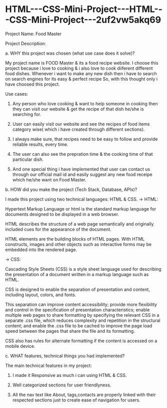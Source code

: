 # HTML---CSS-Mini-Project---HTML---CSS-Mini-Project---2uf2vw5akq69


Project Name: Food Master

Project Description:

a. WHY this project was chosen (what use case does it solve)?

My project name is FOOD Master & its a food recipe website. I choose this project because i love to cooking & i also love to cook diiferent different food dishes. Whenever i want to make any new dish then i have to search on search engines for its easy & perfect recipe So, with this thought only i have choosed this project.

Use cases:

1. Any person who love cooking & want to help someone in cooking then they can visit our website & get the recipe of that dish he/she is searching for.

2. User can easily visit our website and see the recipes of food items category wise( which i have created through different sections).

3. I always make sure, that recipes need to be easy to follow and provide reliable results, every time.

4. The user can also see the prepration time & the cooking time of that particular dish.

5. And one special thing i have implemented that user can contact us through our official mail id and easily suggest any new food receipe which he/she want on Food Master.

b. HOW did you make the project (Tech Stack, Database, APIs)?

I made this project using two technical languages: HTML & CSS. 
-> HTML: 

Hypertext Markup Language or html is the standard markup language for documents designed to be displayed in a web browser. 

HTML describes the structure of a web page semantically and originally included cues for the appearance of the document.

HTML elements are the building blocks of HTML pages. With HTML constructs, images and other objects such as interactive forms may be embedded into the rendered page.

-> CSS:

Cascading Style Sheets (CSS) is a style sheet language used for describing the presentation of a document written in a markup language such as HTML.

CSS is designed to enable the separation of presentation and content, including layout, colors, and fonts.

This separation can improve content accessibility; provide more flexibility and control in the specification of presentation characteristics; enable multiple web pages to share formatting by specifying the relevant CSS in a separate .css file, which reduces complexity and repetition in the structural content; and enable the .css file to be cached to improve the page load speed between the pages that share the file and its formatting.

CSS also has rules for alternate formatting if the content is accessed on a mobile device.

c. WHAT features, technical things you had implemented?

The main technical features in my project:

1. I made it Responsive as much i can using HTML & CSS.

2. Well categorized sections for user friendlyness.

3. All the nav text like About, tags,contacts are properly linked with their respected sections just to create ease of navigation for users.







